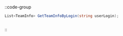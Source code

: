 ::code-group
  ```csharp [Method]
  List<TeamInfo> GetTeamInfoByLogin(string userLogin);
  ```
  ```csharp [Example]

  ```
::